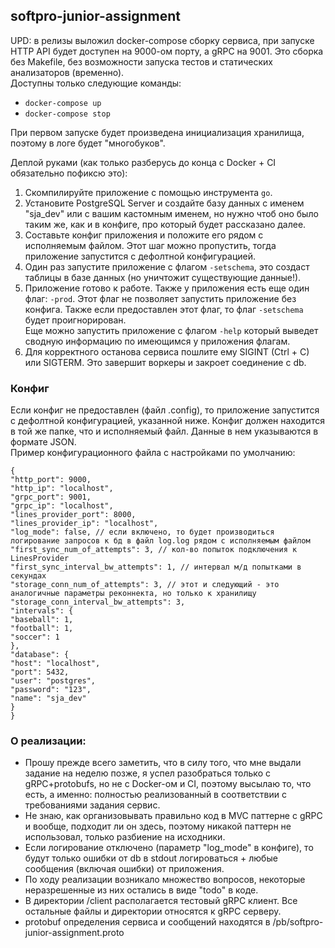 ## softpro-junior-assignment

UPD: в релизы выложил docker-compose сборку сервиса, при запуске HTTP API будет доступен на 9000-ом порту, а gRPC на 9001.
Это сборка без Makefile, без возможности запуска тестов и статических анализаторов (временно).  
Доступны только следующие команды:
* `docker-compose up`
* `docker-compose stop`  

При первом запуске будет произведена инициализация хранилища, поэтому в логе будет "многобуков".

Деплой руками (как только разберусь до конца с Docker + CI обязательно пофиксю это):
1. Скомпилируйте приложение с помощью инструмента `go`.
2. Установите PostgreSQL Server и создайте базу данных с именем "sja_dev"
или с вашим кастомным именем, но нужно чтоб оно было таким же, как и в конфиге, про который будет рассказано далее.
3. Составьте конфиг приложения и положите его рядом с исполняемым файлом. Этот шаг можно пропустить, тогда приложение запустится
с дефолтной конфигурацией.
4. Один раз запустите приложение с флагом `-setschema`, это создаст таблицы в базе данных (но уничтожит существующие данные!).
5. Приложение готово к работе. Также у приложения есть еще один флаг: `-prod`. Этот флаг 
не позволяет запустить приложение без конфига. Также если предоставлен этот флаг, то флаг `-setschema` будет проигнорирован.  
Еще можно запустить приложение с флагом `-help` который выведет сводную информацию по имеющимся у приложения флагам.
6. Для корректного останова сервиса пошлите ему SIGINT (Ctrl + C) или SIGTERM. Это завершит воркеры и закроет соединение с db.

### Конфиг
Если конфиг не предоставлен (файл .config), то приложение запустится с дефолтной конфигурацией, указанной ниже.
Конфиг должен находится в той же папке, что и исполняемый файл. Данные в нем указываются в формате JSON.  
Пример конфигурационного файла с настройками по умолчанию:

```
{
"http_port": 9000,
"http_ip": "localhost",
"grpc_port": 9001,
"grpc_ip": "localhost",
"lines_provider_port": 8000,
"lines_provider_ip": "localhost",
"log_mode": false, // если включено, то будет производиться логирование запросов к бд в файл log.log рядом с исполняемым файлом
"first_sync_num_of_attempts": 3, // кол-во попыток подключения к LinesProvider
"first_sync_interval_bw_attempts": 1, // интервал м/д попытками в секундах
"storage_conn_num_of_attempts": 3, // этот и следующий - это аналогичные параметры реконнекта, но только к хранилищу
"storage_conn_interval_bw_attempts": 3,
"intervals": {
"baseball": 1,
"football": 1,
"soccer": 1
},
"database": {
"host": "localhost",
"port": 5432,
"user": "postgres",
"password": "123",
"name": "sja_dev"
}
}
```

### О реализации:
* Прошу прежде всего заметить, что в силу того, что мне выдали задание на неделю позже,
 я успел разобраться только с gRPC+protobufs, но не с Docker-ом и CI, поэтому высылаю то, что есть, а именно: 
 полностью реализованный в соответствии с требованиями задания сервис.
* Не знаю, как организовывать правильно код в MVC паттерне с gRPC и вообще, подходит ли он здесь, поэтому 
никакой паттерн не использовал, только разбиение на исходники.
* Если логирование отключено (параметр "log_mode" в конфиге), 
то будут только ошибки от db в stdout логироваться + любые сообщения (включая ошибки) от приложения.
* По ходу реализации возникало множество вопросов, некоторые неразрешенные из них остались в виде "todo" в коде.
* В директории /client располагается тестовый gRPC клиент. Все остальные файлы и директории относятся к gRPC серверу.
* protobuf определения сервиса и сообщений находятся в /pb/softpro-junior-assignment.proto
